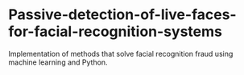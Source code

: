 # Passive-detection-of-live-faces-for-facial-recognition-systems
Implementation of methods that solve facial recognition fraud using machine learning and Python.
